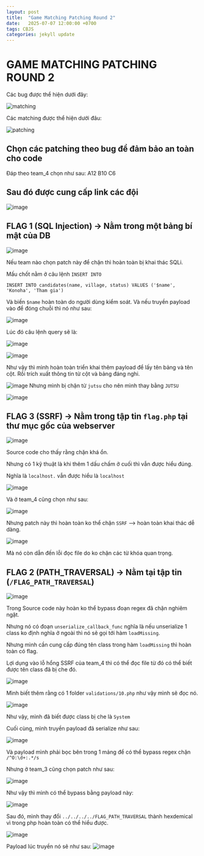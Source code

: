 ```yaml
---
layout: post
title:  "Game Matching Patching Round 2"
date:   2025-07-07 12:00:00 +0700
tags: CBJS 
categories: jekyll update
---
```


# GAME MATCHING PATCHING ROUND 2 
Các bug được thể hiện dưới đây: 

![matching](https://hackmd.io/_uploads/B1NcS-uSll.png)

Các matching được thể hiện dưới đâu: 

![patching](https://hackmd.io/_uploads/BJKjSbdBee.png)

## Chọn các patching theo bug để đảm bảo an toàn cho code
Đáp theo team_4 chọn như sau: A12 B10 C6 

## Sau đó được cung cấp link các đội
![image](https://hackmd.io/_uploads/r1Zf6tb4ex.png)

## FLAG 1 (SQL Injection) -> Nằm trong một bảng bí mật của DB 

![image](https://hackmd.io/_uploads/SJZK2nOrgl.png)

Nếu team nào chọn patch này để chặn thì hoàn toàn bị khai thác SQLi. 

Mấu chốt nằm ở câu lệnh `INSERT INTO`

```bash=mysql
INSERT INTO candidates(name, village, status) VALUES ('$name', 'Konoha', 'Tham gia')
```

Và biến `$name` hoàn toàn do người dùng kiểm soát. Và nếu truyền payload vào để đóng chuỗi thì nó như sau: 

![image](https://hackmd.io/_uploads/r1Ioa3uBge.png)

Lúc đó câu lệnh query sẽ là: 

![image](https://hackmd.io/_uploads/S1wm1p_rgg.png)

![image](https://hackmd.io/_uploads/H1f8y6OBel.png)

Như vậy thì mình hoàn toàn triển khai thêm payload để lấy tên bảng và tên cột. Rồi trích xuất thông tin từ cột và bảng đáng nghi. 

![image](https://hackmd.io/_uploads/BJHs1p_Ble.png)
Nhưng mình bị chặn từ `jutsu` cho nên mình thay bằng `JUTSU`

![image](https://hackmd.io/_uploads/rJy0ypdHxg.png)

## FLAG 3 (SSRF) -> Nằm trong tập tin `flag.php` tại thư mục gốc của webserver 

![image](https://hackmd.io/_uploads/ByW4PpOBxe.png)

Source code cho thấy rằng chặn khá ổn. 

Nhưng có 1 kỹ thuật là khi thêm 1 dấu chấm ở cuối thì vẫn được hiểu đúng. 

Nghĩa là `localhost.` vẫn được hiểu là `localhost`

![image](https://hackmd.io/_uploads/SyR3w6_Bxl.png)

Và ở team_4 cũng chọn như sau:

![image](https://hackmd.io/_uploads/rJcht6Orxg.png)

Nhưng patch này thì hoàn toàn ko thể chặn `SSRF` --> hoàn toàn khai thác dễ dàng. 

![image](https://hackmd.io/_uploads/rkxec6_Sxg.png)

Mà nó còn dẫn đến lỗi đọc file do ko chặn các từ khóa quan trọng. 

## FLAG 2 (PATH_TRAVERSAL) -> Nằm tại tập tin (`/FLAG_PATH_TRAVERSAL`)

![image](https://hackmd.io/_uploads/rkEoqTOBlx.png)

Trong Source code này hoàn ko thể bypass đoạn regex đã chặn nghiêm ngặt. 

Nhưng nó có đoạn `unserialize_callback_func` nghĩa là nếu unserialize 1 class ko định nghĩa ở ngoài thì nó sẽ gọi tới hàm `loadMissing`.

Nhưng mình cần cung cấp đúng tên class trong hàm `loadMissing` thì hoàn toàn có flag.

Lợi dụng vào lỗ hổng SSRF của team_4 thì có thể đọc file từ đó có thể biết được tên class đã bị che đó. 

![image](https://hackmd.io/_uploads/S1f0iTuHle.png)

Mình biết thêm rằng có 1 folder `validations/10.php` như vậy mình sẽ đọc nó.

![image](https://hackmd.io/_uploads/BJTGn6dSeg.png)

Như vậy, mình đã biết được class bị che là `System`

Cuối cùng, mình truyền payload đã serialize như sau: 

![image](https://hackmd.io/_uploads/rJKZpauHlg.png)

Và payload mình phải bọc bên trong 1 mảng để có thể bypass regex chặn `/^O:\d+:.*/s`

Nhưng ở team_3 cũng chọn patch như sau: 

![image](https://hackmd.io/_uploads/BJ4-CTdrxx.png)

Như vậy thì mình có thể bypass bằng payload này: 

![image](https://hackmd.io/_uploads/rJhHJCOHll.png)

Sau đó, mình thay đổi `../../../../FLAG_PATH_TRAVERSAL` thành hexdemical vì trong php hoàn toàn có thể hiểu được. 

![image](https://hackmd.io/_uploads/HJO6C6uSge.png)

Payload lúc truyền nó sẽ như sau: 
![image](https://hackmd.io/_uploads/SyOGlA_Hgl.png)
